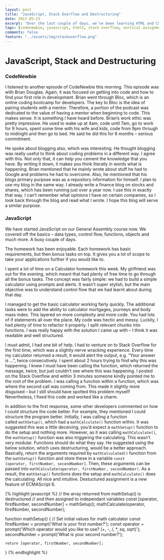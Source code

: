 ```yaml
---
layout: post
title: "JavaScript, Stack Overflow and Destructuring"
date: 2017-05-23
excerpt: "Over the last couple of days, we’ve been learning HTML and CSS. We spent a day on HTML. We talked about semantic HTML and best practice. For our homework, we were given a site and we had to replicate what we thought the HTML structure should be. It was a bit weird as we were only doing HTML, no CSS or JavaScript, It was weird to add HTML mark up to the text provided and not see any visible change. Also, with semantic HTML elements, I find myself perhaps overthinking things a little. I worry about should this be a section or a div, should this be in the be a section be a div, and so on, but it doesn’t make a visible difference."
tags: [codenewbie, javascript, html5, stack overflow, vertical assignment, ES6]
comments: false
feature: "../assets/img/stackoverflow.png"
---
```


# JavaScript, Stack and Destructuring

### CodeNewbie

I listened to another episode of CodeNewbie this morning. This episode was with Brian Douglas. Again, it was focused on getting into code and how to find your first role in development. Brian went through Bloc, which is an online coding bootcamp for developers. The key to Bloc is the idea of pairing students with a mentor. Therefore, a portion of the podcast was dedicated to the value of having a mentor when beginning to code. This makes sense. It is something I have heard before. Brian’s work ethic was pretty impressive. He used to wake up at 4am, code until 7am, go to work for 9 hours, spent some time with his wife and kids, code from 9pm through to midnight and then go to bed. He said he did this for 6 months – serious commitment.

He spoke about blogging also, which was interesting. He thought blogging was really useful to think about coding problems in a different way. I agree with this. Not only that, it can help you cement the knowledge that you have. By writing it down, it makes you think literally in words what is happening. Brian mentioned that he mainly wrote about stuff he had to Google and problems he had to overcome. Also, he mentioned that his blogs primary purpose was as a repository information for himself. I plan to use my blog in the same way. I already write a finance blog on stocks and shares, which has been running just over a year now. I use this in exactly that way. I can’t remember what opinions I have on certain companies, so I look back through the blog and read what I wrote. I hope this blog will serve a similar purpose.

### JavaScript

We have started JavaScript on our General Assembly course now. We covered off the basics – data types, control flow, functions, objects and much more. A busy couple of days.

The homework has been enjoyable. Each homework has basic requirements, but then bonus tasks on top. It gives you a lot of scope to take your applications further if you would like to.

I spent a lot of time on a Calculator homework this week. My girlfriend was out for the evening, which meant that had plenty of free time to go through all the bonus tasks. The concept was fairly simple: we had to build a simple calculator using prompts and alerts. It wasn’t super stylish, but the main objective was to understand control flow that we had learnt about during that day.

I managed to get the basic calculator working fairly quickly. The additional tasks were to add the ability to calculator mortgages, journeys and body mass index. This layered on more complexity and more code. You had lots of if statements all over the place. My code was hectic and messy. Luckily, I had plenty of time to refactor it properly. I split relevant chunks into functions. I was really happy with the solution I came up with – I think it was readable and well structured.

I must admit, I had one bit of help. I had to venture on to Stack Overflow for the first time, which was a slightly nerve wracking experience. Every time my calculator returned a result, it would alert the output, e.g. “Your answer is …”, twice consecutively. I spent about 2 hours trying to find why this was happening. I knew I must have been calling the function, which returned the message, twice, but just couldn’t see where this was happening. I posted on the Stack Overflow and within 3 minutes someone kindly pointed me to the root of the problem. I was calling a function within a function, which was where the second call was coming from. This made it slightly more disguised – but I still should have spotted this problem myself! Nevertheless, I fixed this code and worked like a charm.

In addition to the first response, some other developers commented on how I could structure the code better. For example, they mentioned I could structure the program better. Initially, I was calling a function called `mathSetup()`, which had a `mathCalculate()` function within. It was suggested this was a little deceiving, you’d expect a `mathSetup()` function to do the setup and nothing more. However, as it was calling `mathCalculate()`, the `mathSetup()` function was also triggering the calculating. This wasn't very modular. Functions should do what they say. He suggested using the below solution, which uses destructuring, would be a better approach. Basically, return the arguments required by `mathCalculated()` function from the `mathSetup()` function and store these in a variable `const [operator, firstNumber, secondNumber]`. Then, these arguments can be passed into `mathCalculate(operator, firstNumber, secondNumber)`. As a result, the `mathSetup()` functions does the setup and `mathCalculate()` does the calculating. All nice and intuitive. Destuctured assignment is a new feature of ECMAScript 6.

{% highlight javascript %}
  // the array returned from mathSetup() is destructured
  // and then assigned to independant variables
  const [operator, firstNumber, secondNumber] = mathSetup();
  mathCalculate(operator, firstNumber, secondNumber);

  function mathSetup() {
    // Set initial values for math calculator
    const firstNumber = prompt('What is your first number?');
    const operator = prompt('Which operator would you like to use? (+, -, /, *, sq, sqrt)');
    secondNumber = prompt('What is your second number?');

    return [operator, firstNumber, secondNumber];
  }
{% endhighlight %}
